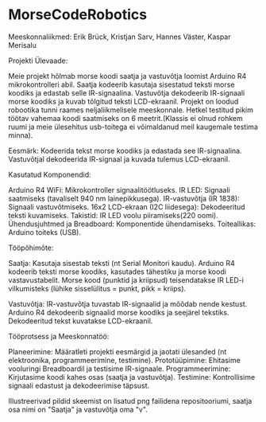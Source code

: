 # MorseCodeRobotics

Meeskonnaliikmed: Erik Brück, Kristjan Sarv, Hannes Väster, Kaspar Merisalu

Projekti Ülevaade:

Meie projekt hõlmab morse koodi saatja ja vastuvõtja loomist Arduino R4 mikrokontrolleri abil. Saatja kodeerib kasutaja sisestatud teksti morse koodiks ja edastab selle IR-signaalina. Vastuvõtja dekodeerib IR-signaali morse koodiks ja kuvab tõlgitud teksti LCD-ekraanil. Projekt on loodud robootika tunni raames neljaliikmelisele meeskonnale. Hetkel testitud pikim töötav vahemaa koodi saatmiseks on 6 meetrit.(Klassis ei olnud rohkem ruumi ja meie ülesehitus usb-toitega ei võimaldanud meil kaugemale testima minna).

Eesmärk: Kodeerida tekst morse koodiks ja edastada see IR-signaalina.
Vastuvõtjal dekodeerida IR-signaal ja kuvada tulemus LCD-ekraanil.

Kasutatud Komponendid:

Arduino R4 WiFi: Mikrokontroller signaalitöötluseks.
IR LED: Signaali saatmiseks (tavaliselt 940 nm lainepikkusega).
IR-vastuvõtja (IR 1838): Signaali vastuvõtmiseks.
16x2 LCD-ekraan (I2C liidesega): Dekodeeritud teksti kuvamiseks.
Takistid: IR LED voolu piiramiseks(220 oomi).
Ühendusjuhtmed ja Breadboard: Komponentide ühendamiseks.
Toiteallikas: Arduino toiteks (USB).

Tööpõhimõte:

Saatja:
Kasutaja sisestab teksti (nt Serial Monitori kaudu).
Arduino R4 kodeerib teksti morse koodiks, kasutades tähestiku ja morse koodi vastavustabelit.
Morse kood (punktid ja kriipsud) teisendatakse IR LED-i vilkumisteks (lühike sisselülitus = punkt, pikk = kriips).

Vastuvõtja:
IR-vastuvõtja tuvastab IR-signaalid ja mõõdab nende kestust.
Arduino R4 dekodeerib signaalid morse koodiks ja seejärel tekstiks.
Dekodeeritud tekst kuvatakse LCD-ekraanil.

Tööprotsess ja Meeskonnatöö:

Planeerimine: Määratleti projekti eesmärgid ja jaotati ülesanded (nt elektroonika, programmeerimine, testimine).
Prototüüpimine: Ehitasime vooluringi Breadboardil ja testisime IR-signaale.
Programmeerimine: Kirjutasime koodi kahes osas (saatja ja vastuvõtja).
Testimine: Kontrollisime signaali edastust ja dekodeerimise täpsust.

Illustreerivad pildid skeemist on lisatud png failidena repositooriumi, saatja osa nimi on "Saatja" ja vastuvõtja oma "v".
